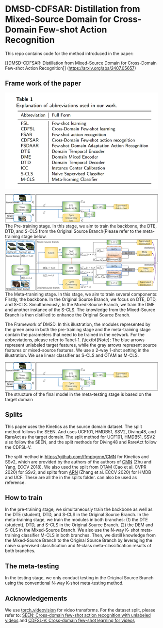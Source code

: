 # DMSD-CDFSAR: Distillation from Mixed-Source Domain for Cross-Domain Few-shot Action Recognition

This repo contains code for the method introduced in the paper:

[{DMSD-CDFSAR: Distillation from Mixed-Source Domain for Cross-Domain Few-shot Action Recognition]]
(https://arxiv.org/abs/2407.05657)

## Frame work of the paper

![img.png](image-of-paper/table1.png)




![img.png](image-of-paper/framework_new_pre.png)
The Pre-training stage. In this stage, we aim to train the backbone, the DTE, DTD, and S-CLS from the Original Source Branch(Please refer to the meta-training stage below.
![img.png](image-of-paper/framework_new_meta.png)
The Meta-tranining stage. In this stage, we aim to train several components: Firstly, the backbone. 
        In the Original Source Branch, we focus on DTE, DTD, and S-CLS. 
        Simultaneously, In the Mixed-Source Branch, we train the DME and another instance of the S-CLS. The knowledge from the Mixed-Source Branch is then distilled to enhance the Original Source Branch. 



The Framework of DMSD. In this illustration, the modules represented by the green area in both the pre-training stage and the meta-training stage contain the parameters that need to be trained in the network.
For the abbreviations, please refer to Tabel-1.
(\textbf{Note}: 
The blue arrows represent unlabeled target features, 
while the gray arrows represent source features or mixed-source features. 
We use a 2-way 1-shot setting in the illustration. 
We use linear classifier as S-CLS and OTAM as M-CLS.

![img.png](image-of-paper/framework_new_pre.png)
The structure of the final model in the meta-testing stage is based on the target domain

## Splits
This paper uses the Kinetics as the source domain dataset. The split method follows the SEEN. 
And uses UCF101, HMDB51, SSV2, Diving48, and RareAct as the target domain. The split method for UCF101, HMDB51, SSV2 also follow the SEEN, and the split methods for Diving48 and RareAct follow the CDFSL-V. 

The split method in https://github.com/ffmpbgrnn/CMN for Kinetics and SSv2, which are provided by the authors of the authors of [CMN](https://openaccess.thecvf.com/content_ECCV_2018/papers/Linchao_Zhu_Compound_Memory_Networks_ECCV_2018_paper.pdf) (Zhu and Yang, ECCV 2018). We also used the split from [OTAM](https://openaccess.thecvf.com/content_CVPR_2020/papers/Cao_Few-Shot_Video_Classification_via_Temporal_Alignment_CVPR_2020_paper.pdf) (Cao et al. CVPR 2020) for SSv2, and splits from [ARN](https://www.ecva.net/papers/eccv_2020/papers_ECCV/papers/123500511.pdf) (Zhang et al. ECCV 2020) for HMDB and UCF.  These are all the in the splits folder.
can also be used as reference.

## How to train
In the pre-training
stage, we simultaneously train the backbone as well as the
DTE (student), DTD, and S-CLS in the Original Source
Branch. In the meta-training stage, we train the modules
in both branches: (1) the DTE (student), DTD, and S-CLS
in the Original Source Branch. (2) the DEM and S-CLS
in the Mixed-Source Branch. We also use the N-way K-
shot meta-training classifier M-CLS in both branches. Then,
we distill knowledge from the Mixed-Source Branch to the
Original Source Branch by leveraging the naive supervised
classification and N-class meta-classification results of both
branches.

## The meta-testing
 In the testing stage, we only conduct testing
in the Original Source Branch using the conventional N-way K-shot meta-testing method.



## Acknowledgements


We use [torch_videovision](https://github.com/hassony2/torch_videovision) for video transforms. 
For the dataset split, please refer to:
[SEEN: Cross-domain few-shot action recognition with unlabeled videos](https://www.sciencedirect.com/science/article/abs/pii/S1077314223001170)
and 
[CDFSL-V: Cross-domain few-shot learning for videos](https://github.com/Sarinda251/CDFSL-V)

